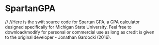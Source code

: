 # SpartanGPA
//
//Here is the swift source code for Spartan GPA, a GPA calculator designed specifically for Michigan State University.  Feel free to download/modify for personal or commercial use as long as credit is given to the original developer - Jonathan Gardocki (2016). 
